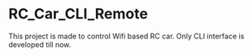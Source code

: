 # RC_Car_CLI_Remote
This project is made to control Wifi based RC car. Only CLI interface is developed till now.
